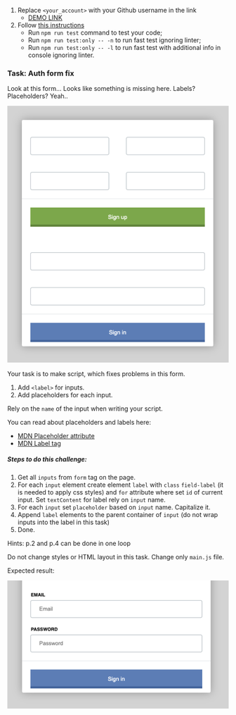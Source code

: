 1. Replace `<your_account>` with your Github username in the link
    - [DEMO LINK](https://aliceblunt8.github.io/js_task_fix_form_DOM/)
2. Follow [this instructions](https://mate-academy.github.io/layout_task-guideline/)
    - Run `npm run test` command to test your code;
    - Run `npm run test:only -- -n` to run fast test ignoring linter;
    - Run `npm run test:only -- -l` to run fast test with additional info in console ignoring linter.

### Task: Auth form fix

Look at this form... Looks like something is missing here. Labels? Placeholders? Yeah..

![Preview](./src/images/preview.png)

Your task is to make script, which fixes problems in this form.
1) Add `<label>` for inputs.
2) Add placeholders for each input.

Rely on the `name` of the input when writing your script.

You can read about placeholders and labels here:
- [MDN Placeholder attribute](https://developer.mozilla.org/en-US/docs/Web/HTML/Element/Input#attr-placeholder)
- [MDN Label tag](https://developer.mozilla.org/en-US/docs/Web/HTML/Element/label)

##### Steps to do this challenge:
1) Get all `inputs` from `form` tag on the page.
2) For each `input` element create element `label` with `class` `field-label` (it is needed to apply css styles) and `for` attribute where set `id` of current input. Set `textContent` for label rely on `input` name.
3) For each `input` set `placeholder` based on `input` name. Capitalize it.
4) Append `label` elements to the parent container of `input` (do not wrap inputs into the label in this task)
5) Done.

Hints: p.2 and p.4 can be done in one loop

Do not change styles or HTML layout in this task. Change only `main.js` file.

Expected result:

![Preview](./src/images/result.png)
